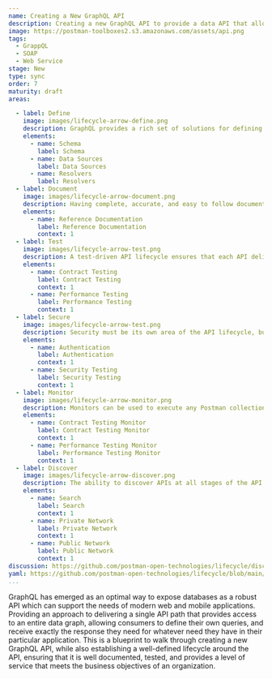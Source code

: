 ```yaml
---
name: Creating a New GraphQL API
description: Creating a new GraphQL API to provide a data API that allows consumers to query the whole graph.
image: https://postman-toolboxes2.s3.amazonaws.com/assets/api.png
tags:
  - GrappQL
  - SOAP
  - Web Service
stage: New
type: sync
order: 7
maturity: draft
areas:

  - label: Define
    image: images/lifecycle-arrow-define.png
    description: GraphQL provides a rich set of solutions for defining the base of an API that will expose the entire surface area of one or many data sources, providing API producers with the ability to define data sources and the resolvers that route API requests to each data source, and the schema that will define how API consumers can craft queries for getting at exactly the data they need. Each of these elements help define the base for a GraphQL API, bypassing the work that is required to design a more RESTful approach to delivering APIs, putting more control into the hands of API consumers. Providing a solid approach to defining access to essential and complex backend data using an increasingly common API pattern.
    elements:
      - name: Schema
        label: Schema   
      - name: Data Sources
        label: Data Sources   
      - name: Resolvers
        label: Resolvers                           
  - label: Document
    image: images/lifecycle-arrow-document.png
    description: Having complete, accurate, and easy to follow documentation is essential for all APIs, and is something that  alleviates the number one pain point for API consumers when it comes to onboarding with any API, expanding the number of API paths an application puts to work. Modern approaches to producing API documentation have moved beyond a single static version of documentation simply published to a portal, as well as there being potentially multiple forms of documentation for any single API. Helping API producers onboard consumers easier, reduce the cognitive load when understanding what an API does, and properly define specific business use cases of an API being put to work in an application or as part of an integration.
    elements:
      - name: Reference Documentation
        label: Reference Documentation 
        context: 1                
  - label: Test
    image: images/lifecycle-arrow-test.png
    description: A test-driven API lifecycle ensures that each API delivers the intended outcomes it was developed for in the first place, providing manual as well as automated ways to ensure an API hasn't changed unexpectedly and is as performant as required, helping establish a high quality of service consistently across all APIs. API testing should not be an afterthought and should be a default aspect of the API lifecycle for any API being put into production. API testing takes a solid investment in establishing proper testing practices across teams, but once you do the work to establish a baseline of testing, properly train teams on the process and tooling involved, the investment will pay off down the road.
    elements:
      - name: Contract Testing
        label: Contract Testing  
        context: 1 
      - name: Performance Testing
        label: Performance Testing   
        context: 1
  - label: Secure
    image: images/lifecycle-arrow-test.png
    description: Security must be its own area of the API lifecycle, but it is something that should span testing, authentication, and potentially other areas of the API lifecycle. Over the last five years the world of API security has expanded, while also moving further left in the API lifecycle as part of a devops shift in how APIs are delivered. There are a number of elements present when it comes to security, but depending on the overall maturity of API operations the available resources and prioritization available to adequately realize these elements vary.
    elements:
      - name: Authentication
        label: Authentication
        context: 1         
      - name: Security Testing
        label: Security Testing   
        context: 1        
  - label: Monitor
    image: images/lifecycle-arrow-monitor.png
    description: Monitors can be used to execute any Postman collection applied to any environment. Due to the versatility of what a Postman collection can define, collections turn monitors into a powerful API automation and orchestration tool. Beginning with the ability to schedule contract, performance, and other types of tests, but then also allowing for automating specific workflows across many different APIs. Since collections can be used to define anything that can be defined via an API, monitors can be used to schedule the running of each capability from multiple cloud regions, applying many different environmental variables. Making monitors an essential, versatile, and executable part of defining how the API lifecycle works.
    elements:
      - name: Contract Testing Monitor
        label: Contract Testing Monitor  
        context: 1 
      - name: Performance Testing Monitor
        label: Performance Testing Monitor   
        context: 1
  - label: Discover
    image: images/lifecycle-arrow-discover.png
    description: The ability to discover APIs at all stages of the API lifecycle is essential for reducing redundancy across operations, helping teams find existing APIs before they develop new ones, properly matching API consumers with the right APIs, while supporting documentation, relevant workflows, and the feedback loops that exist as part of the operation of APIs internally within the enterprise, or externally with 3rd party developers. API discovery does not live at the beginning or the end of the API lifecycle, but should be considered across all areas of the API lifecycle, ensuring that APIs, as well as the operations around them are as discoverable as possible, but well informed when it comes to privacy, security, and terms of service.
    elements:
      - name: Search
        label: Search     
        context: 1
      - name: Private Network
        label: Private Network   
        context: 1
      - name: Public Network
        label: Public Network                    
        context: 1  
discussion: https://github.com/postman-open-technologies/lifecycle/discussions/28      
yaml: https://github.com/postman-open-technologies/lifecycle/blob/main/_blueprints/creating-a-new-graphql-api.md       
...
```

GraphQL has emerged as an optimal way to expose databases as a robust API which can support the needs of modern web and mobile applications. Providing an approach to delivering a single API path that provides access to an entire data graph, allowing consumers to define their own queries, and receive exactly the response they need for whatever need they have in their particular application. This is a blueprint to walk through creating a new GraphQL API, while also establishing a well-defined lifecycle around the API, ensuring that it is well documented, tested, and provides a level of service that meets the business objectives of an organization.